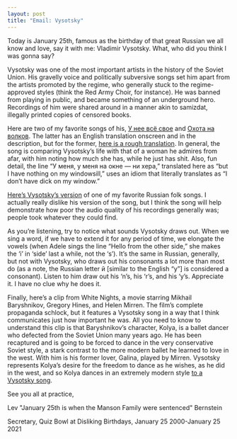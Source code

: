 ```yaml
---
layout: post
title: "Email: Vysotsky"
---
```


Today is January 25th, famous as the birthday of that great Russian we all know and love, say it with me: Vladimir Vysotsky. What, who did you think I was gonna say?

Vysotsky was one of the most important artists in the history of the Soviet Union. His gravelly voice and politically subversive songs set him apart from the artists promoted by the regime, who generally stuck to the regime-approved styles (think the Red Army Choir, for instance). He was banned from playing in public, and became something of an underground hero. Recordings of him were shared around in a manner akin to samizdat, illegally printed copies of censored books.

Here are two of my favorite songs of his, [У нее всё свое](https://www.youtube.com/watch?v=ArQM7u-slrU) and [Охота на волков](https://www.youtube.com/watch?v=TZWGRyPQUxs). The latter has an English translation onscreen and in the description, but for the former, [here is a rough translation](https://wysotsky.com/1033.htm?333). In general, the song is comparing Vysotsky’s life with that of a woman he admires from afar, with him noting how much she has, while he just has shit. Also, fun detail, the line “У меня, у меня на окне — ни хера,” translated here as “but I have nothing on my windowsill,” uses an idiom that literally translates as “I don’t have dick on my window.”

[Here’s Vysotsky’s version](https://www.youtube.com/watch?v=JVPpm0vyv4k) of one of my favorite Russian folk songs. I actually really dislike his version of the song, but I think the song will help demonstrate how poor the audio quality of his recordings generally was; people took whatever they could find.

As you’re listening, try to notice what sounds Vysotsky draws out. When we sing a word, if we have to extend it for any period of time, we elongate the vowels (when Adele sings the line “Hello from the other side,” she makes the ‘i’ in ‘side’ last a while, not the ‘s’). It’s the same in Russian, generally, but not with Vysotsky, who draws out his consonants a lot more than most do (as a note, the Russian letter й \[similar to the English “y”\] is considered a consonant). Listen to him draw out his ‘n’s, his ‘r’s, and his ‘y’s. Appreciate it. I have no clue why he does it.

Finally, here’s a clip from White Nights, a movie starring Mikhail Baryshnikov, Gregory Hines, and Helen Mirren. The film’s complete propaganda schlock, but it features a Vysotsky song in a way that I think communicates just how important he was. All you need to know to understand this clip is that Baryshnikov’s character, Kolya, is a ballet dancer who defected from the Soviet Union many years ago. He has been recaptured and is going to be forced to dance in the very conservative Soviet style, a stark contrast to the more modern ballet he learned to love in the west. With him is his former lover, Galina, played by Mirren. Vysotsky represents Kolya’s desire for the freedom to dance as he wishes, as he did in the west, and so Kolya dances in an extremely modern style [to a Vysotsky song](https://www.youtube.com/watch?v=rzfmQ70cBj8).

See you all at practice,

Lev "January 25th is when the Manson Family were sentenced" Bernstein

Secretary, Quiz Bowl at Disliking Birthdays, January 25 2000-January 25 2021